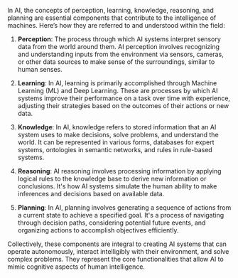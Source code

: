 In AI, the concepts of perception, learning, knowledge, reasoning, and planning are essential components that contribute to the intelligence of machines. Here’s how they are referred to and understood within the field:

1. **Perception**: The process through which AI systems interpret sensory data from the world around them. AI perception involves recognizing and understanding inputs from the environment via sensors, cameras, or other data sources to make sense of the surroundings, similar to human senses.

2. **Learning**: In AI, learning is primarily accomplished through Machine Learning (ML) and Deep Learning. These are processes by which AI systems improve their performance on a task over time with experience, adjusting their strategies based on the outcomes of their actions or new data.

3. **Knowledge**: In AI, knowledge refers to stored information that an AI system uses to make decisions, solve problems, and understand the world. It can be represented in various forms,  databases for expert systems, ontologies in semantic networks, and rules in rule-based systems.

4. **Reasoning**: AI reasoning involves processing information by applying logical rules to the knowledge base to derive new information or conclusions. It's how AI systems simulate the human ability to make inferences and decisions based on available data.

5. **Planning**: In AI, planning involves generating a sequence of actions from a current state to achieve a specified goal. It's a process of navigating through decision paths, considering potential future events, and organizing actions to accomplish objectives efficiently.

Collectively, these components are integral to creating AI systems that can operate autonomously, interact intelligibly with their environment, and solve complex problems. They represent the core functionalities that allow AI to mimic cognitive aspects of human intelligence.
